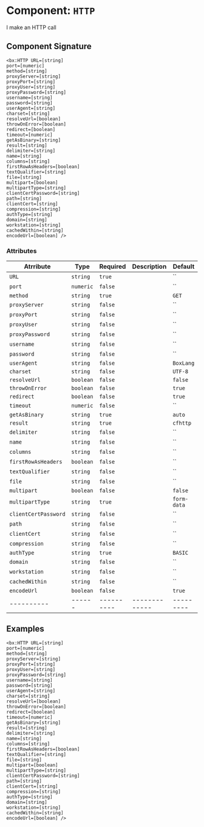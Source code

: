 [comment]: # (Note: This documentation is generated dynamically in the build process.  To modify the contents, change the javadoc on the _invoke method of the Component class)
# Component: `HTTP`

I make an HTTP call

## Component Signature
```
<bx:HTTP URL=[string]
port=[numeric]
method=[string]
proxyServer=[string]
proxyPort=[string]
proxyUser=[string]
proxyPassword=[string]
username=[string]
password=[string]
userAgent=[string]
charset=[string]
resolveUrl=[boolean]
throwOnError=[boolean]
redirect=[boolean]
timeout=[numeric]
getAsBinary=[string]
result=[string]
delimiter=[string]
name=[string]
columns=[string]
firstRowAsHeaders=[boolean]
textQualifier=[string]
file=[string]
multipart=[boolean]
multipartType=[string]
clientCertPassword=[string]
path=[string]
clientCert=[string]
compression=[string]
authType=[string]
domain=[string]
workstation=[string]
cachedWithin=[string]
encodeUrl=[boolean] />
```
### Attributes

| Atrribute | Type | Required | Description | Default |
|----------|------|----------|-------------|---------|
| `URL` | `string` | `true` |  | ``|
| `port` | `numeric` | `false` |  | ``|
| `method` | `string` | `true` |  | `GET`|
| `proxyServer` | `string` | `false` |  | ``|
| `proxyPort` | `string` | `false` |  | ``|
| `proxyUser` | `string` | `false` |  | ``|
| `proxyPassword` | `string` | `false` |  | ``|
| `username` | `string` | `false` |  | ``|
| `password` | `string` | `false` |  | ``|
| `userAgent` | `string` | `false` |  | `BoxLang`|
| `charset` | `string` | `false` |  | `UTF-8`|
| `resolveUrl` | `boolean` | `false` |  | `false`|
| `throwOnError` | `boolean` | `false` |  | `true`|
| `redirect` | `boolean` | `false` |  | `true`|
| `timeout` | `numeric` | `false` |  | ``|
| `getAsBinary` | `string` | `true` |  | `auto`|
| `result` | `string` | `true` |  | `cfhttp`|
| `delimiter` | `string` | `false` |  | ``|
| `name` | `string` | `false` |  | ``|
| `columns` | `string` | `false` |  | ``|
| `firstRowAsHeaders` | `boolean` | `false` |  | ``|
| `textQualifier` | `string` | `false` |  | ``|
| `file` | `string` | `false` |  | ``|
| `multipart` | `boolean` | `false` |  | `false`|
| `multipartType` | `string` | `true` |  | `form-data`|
| `clientCertPassword` | `string` | `false` |  | ``|
| `path` | `string` | `false` |  | ``|
| `clientCert` | `string` | `false` |  | ``|
| `compression` | `string` | `false` |  | ``|
| `authType` | `string` | `true` |  | `BASIC`|
| `domain` | `string` | `false` |  | ``|
| `workstation` | `string` | `false` |  | ``|
| `cachedWithin` | `string` | `false` |  | ``|
| `encodeUrl` | `boolean` | `false` |  | `true`|
|----------|------|----------|-------------|---------|



## Examples

```
<bx:HTTP URL=[string]
port=[numeric]
method=[string]
proxyServer=[string]
proxyPort=[string]
proxyUser=[string]
proxyPassword=[string]
username=[string]
password=[string]
userAgent=[string]
charset=[string]
resolveUrl=[boolean]
throwOnError=[boolean]
redirect=[boolean]
timeout=[numeric]
getAsBinary=[string]
result=[string]
delimiter=[string]
name=[string]
columns=[string]
firstRowAsHeaders=[boolean]
textQualifier=[string]
file=[string]
multipart=[boolean]
multipartType=[string]
clientCertPassword=[string]
path=[string]
clientCert=[string]
compression=[string]
authType=[string]
domain=[string]
workstation=[string]
cachedWithin=[string]
encodeUrl=[boolean] />
```
